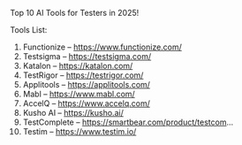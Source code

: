 Top 10 AI Tools for Testers in 2025! 

Tools List:
1. Functionize – https://www.functionize.com/
2. Testsigma – https://testsigma.com/
3. Katalon – https://katalon.com/
4. TestRigor – https://testrigor.com/
5. Applitools – https://applitools.com/
6. Mabl – https://www.mabl.com/
7. AccelQ – https://www.accelq.com/
8. Kusho AI – https://kusho.ai/
9. TestComplete – https://smartbear.com/product/testcom...
10. Testim – https://www.testim.io/
